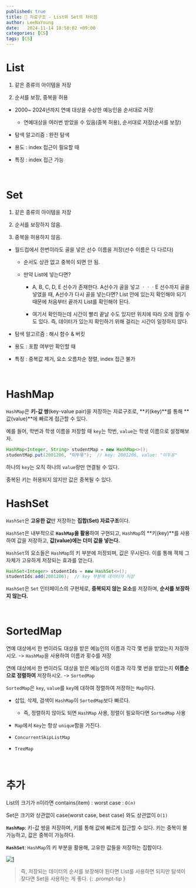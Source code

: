 ```yaml
---
published: true
title: 💚 자료구조 - List와 Set의 차이점
author: LeeNaYoung
date:   2024-11-14 18:50:02 +09:00
categories: [CS]
tags: [CS]
---
```



# List

1. 같은 종류의 아이템을 저장

2. 순서를 보장, 중복을 허용

- 2000~ 2024년까지 연예 대상을 수상한 예능인을 순서대로 저장

	- 연예대상을 여러번 받았을 수 있음(중복 허용), 순서대로 저장(순서를 보장)
	
- 탐색 알고리즘 : 완전 탐색

- 용도 : index 접근이 필요할 때

- 특징 : index 접근 가능

<br>

# Set

1. 같은 종류의 아이템을 저장

2. 순서를 보장하지 않음. 

3. 중복을 허용하지 않음.

- 월드컵에서 한번이라도 골을 넣은 선수 이름을 저장(선수 이름은 다 다르다)

	- 순서도 상관 없고 중복이 되면 안 됨.

	- 만약  List에 넣는다면?

		- A, B, C, D, E 선수가 존재한다. A선수가 골을 넣고 ㆍㆍㆍE 선수까지 골을 넣었을 때, A선수가 다시 골을 넣는다면? List 안에 있는지 확인해야 되기 때문에 처음부터 끝까지 List를 확인해야 된다.

		 - 여기서 확인하는데 시간이 빨리 끝날 수도 있지만 위치에 따라 오래 걸릴 수도 있다.  즉, 데이터가 있는지 확인하기 위해 걸리는 시간이 일정하지 않다.

- 탐색 알고르즘 : 해시 함수 & 버킷

- 용도 : 포함 여부만 확인할 때

- 특징 : 중복값 제거, 요소 오름차순 정렬, index 접근 불가

<br>

# HashMap 

`HashMap`은 **키-값 쌍**(key-value pair)을 저장하는 자료구조로, **키(key)**를 통해 **값(value)**에 빠르게 접근할 수 있다.

예를 들어, 학번과 학생 이름을 저장할 때 `key`는 학번, `value`는 학생 이름으로 설정해보자. 

```java
HashMap<Integer, String> studentMap = new HashMap<>();
studentMap.put(2001206, "이두유");  // key: 2001206, value: "이두유"
```

하나의 `key`는 오직 하나의 `value`랑만 연결될 수 있다.

중복된 키는 허용되지 않지만 값은 중복될 수 있다.

# HashSet

`HashSet`은 **고유한 값**만 저장하는 **집합(Set) 자료구조**이다.

`HashSet`은 내부적으로 **`HashMap`을 활용**하여 구현되고, `HashMap`의 **키(key)**를 사용하여 값을 저장하고, **값(value)에는 더미 값을 넣는다.**

`HashSet`의 요소들은 `HashMap`의 키 부분에 저장되며, 값은 무시된다. 이를 통해 객체 그 자체가 고유하게 저장되는 효과를 얻는다.

```java
HashSet<Integer> studentIds = new HashSet<>();
studentIds.add(2001206);  // key 부분에 데이터가 저장
```
`HashSet`은 `Set` 인터페이스의 구현체로, **중복되지 않는 요소**를 저장하며, **순서를 보장하지 않는다.**

<br>

# SortedMap

연예 대상에서 한 번이라도 대상을 받은 예능인의 이름과 각각 몇 번을 받았는지 저장하시오. -> `HashMap`을 사용하여 이름과 횟수를 저장

연예 대상에서 한 번이라도 대상을 받은 예능인의 이름과 각각 몇 번을 받았는지 **이름순으로 정렬하여** 저장하시오. -> `SortedMap` 

`SortedMap`은 `key`, `value`를 `key`에 대하여 정렬하여 저장하는 `Map`이다.

- 삽입, 삭제, 검색이 `HashMap`이 `SortedMap`보다 빠르다.

	- 즉, 정렬하지 않아도 되면 `HashMap` 사용, 정렬이 필요하다면 `SortedMap` 사용

- `Map`에서 `Key`는 항상 `unique`함을 가진다.

- `ConcurrentSkipListMap`

- `TreeMap`

<br>

# 추가

List의 크기가 n이라면 contains(item) : worst case : `O(n)`

Set은 크기와 상관없이 case(worst case, best case) 
와도 상관없이 `O(1)`

**`HashMap`**: 키-값 쌍을 저장하며, 키를 통해 값에 빠르게 접근할 수 있다. 키는 중복이 불가능하고, 값은 중복이 가능하다.

**`HashSet`**: `HashMap`의 키 부분을 활용해, 고유한 값들을 저장하는 집합이다.

<a href="https://github.com/LeeNaYoung240/LeeNaYoung240.github.io/assets/107848521/44bd9a05-0a3a-449a-a339-a901eba826d2" class="popup img-link"><img src="https://github.com/user-attachments/assets/44bd9a05-0a3a-449a-a339-a901eba826d2" alt="1" loading="lazy"></a>
 
> 즉, 저장되는 데이터의 순서를 보장해야 된다면 List를 사용하면 되지만 탐색이 잦다면 Set을 사용하는 게 좋다.
{: .prompt-tip }